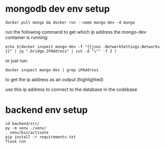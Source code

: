 # mongodb dev env setup
```
docker pull mongo && docker run --name mongo-dev -d mongo
```

run the following command to get which ip address the mongo-dev container is running:
```
echo $(docker inspect mongo-dev -f "{{json .NetworkSettings.Networks }}" | jq ".bridge.IPAddress" | cut -d "\"" -f 2 )
```

or just run:

``` docker inspect mongo-dev | grep iPAddress ``` 

to get the ip address as an output (highlighted) 

use this ip address to connect to the database in the codebase

# backend env setup
```
cd backend/src/
py -m venv ./venv/
. venv/bin/activate
pip install -r requirements.txt
flask run
```
